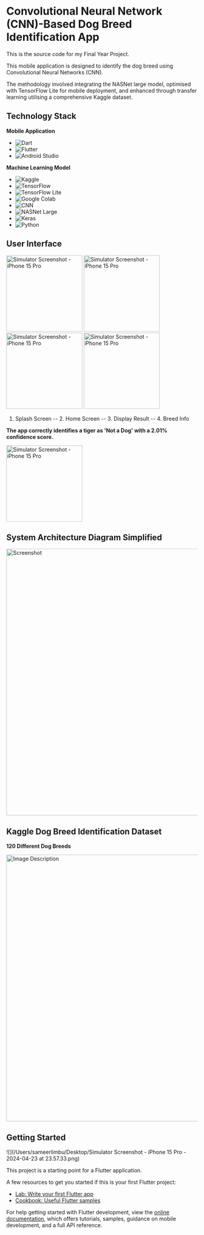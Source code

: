 # Convolutional Neural Network (CNN)-Based Dog Breed Identification App

This is the source code for my Final Year Project.

This mobile application is designed to identify the dog breed using Convolutional Neural Networks (CNN).

The methodology involved integrating the NASNet large model, optimised with TensorFlow Lite for mobile deployment, and enhanced through transfer learning utilising a comprehensive Kaggle dataset.

## Technology Stack
**Mobile Application**
- ![Dart](https://img.shields.io/badge/Dart-87ceeb?style=for-the-badge&logo=dart&logoColor=blue)
- ![Flutter](https://img.shields.io/badge/Flutter-02569B?style=for-the-badge&logo=flutter&logoColor=white)
- ![Android Studio](https://img.shields.io/badge/Android_Studio-3DDC84?style=for-the-badge&logo=androidstudio&logoColor=006400)

**Machine Learning Model**
- ![Kaggle](https://img.shields.io/badge/Kaggle-20BEFF?style=for-the-badge&logo=Kaggle&logoColor=white)
- ![TensorFlow](https://img.shields.io/badge/TensorFlow-FF6F00?style=for-the-badge&logo=TensorFlow&logoColor=white)
- ![TensorFlow Lite](https://img.shields.io/badge/TensorFlow_Lite-FF6F00?style=for-the-badge&logo=TensorFlow&logoColor=white)
- ![Google Colab](https://img.shields.io/badge/Google_Colab-F9AB00?style=for-the-badge&logo=googlecolab&color=525252)
- ![CNN](https://img.shields.io/badge/CNN-602C50?style=for-the-badge&logo=TensorFlow&logoColor=white)
- ![NASNet Large](https://img.shields.io/badge/NASNet_Large-602C50?style=for-the-badge)
- ![Keras](https://img.shields.io/badge/Keras-D00000?style=for-the-badge&logo=Keras&logoColor=white)
- ![Python](https://img.shields.io/badge/Python-3776AB?style=for-the-badge&logo=Python&logoColor=white)

## User Interface

<img src="https://github.com/sameer182/NASNet-Large-Model/assets/20257638/39e3a5ac-ec71-475a-9788-7d798ef7caf8" width="200" alt="Simulator Screenshot - iPhone 15 Pro">
<img src="https://github.com/sameer182/NASNet-Large-Model/assets/20257638/0de98d6a-087a-4f1d-b807-5c8733bdb9e2" width="200" alt="Simulator Screenshot - iPhone 15 Pro">
<img src="https://github.com/sameer182/NASNet-Large-Model/assets/20257638/ea2e2427-db5c-4fa5-9c88-10435cf85916" width="200" alt="Simulator Screenshot - iPhone 15 Pro">
<img src="https://github.com/sameer182/NASNet-Large-Model/assets/20257638/33d76277-4339-4f82-a725-3c872d92fa5e" width="200" alt="Simulator Screenshot - iPhone 15 Pro">

1. Splash Screen  -- 2. Home Screen -- 3. Display Result -- 4. Breed Info

**The app correctly identifies a tiger as 'Not a Dog' with a 2.01% confidence score.**

<img src="https://github.com/sameer182/NASNet-Large-Model/assets/20257638/a916b2a3-00aa-4f24-b4f7-1e594702dfad" width="200" alt="Simulator Screenshot - iPhone 15 Pro">

## System Architecture Diagram Simplified
<img width="700" alt="Screenshot" src="https://github.com/sameer182/NASNet-Large-Model/assets/20257638/2b029f74-1a48-4d32-b5f9-e570eac9d36a">

## Kaggle Dog Breed Identification Dataset
**120 Different Dog Breeds**

<img src="https://github.com/sameer182/NASNet-Large-Model/assets/20257638/bfefd5cf-42f0-4b62-a8b1-82da0f88d768" width="700" alt="Image Description">



## Getting Started
![](/Users/sameerlimbu/Desktop/Simulator Screenshot - iPhone 15 Pro - 2024-04-23 at 23.57.33.png)

This project is a starting point for a Flutter application.

A few resources to get you started if this is your first Flutter project:

- [Lab: Write your first Flutter app](https://docs.flutter.dev/get-started/codelab)
- [Cookbook: Useful Flutter samples](https://docs.flutter.dev/cookbook)

For help getting started with Flutter development, view the
[online documentation](https://docs.flutter.dev/), which offers tutorials,
samples, guidance on mobile development, and a full API reference.
